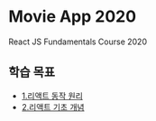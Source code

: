 # Movie App 2020

React JS Fundamentals Course 2020

## 학습 목표
- [1.리액트 동작 원리](./study_docs/리액트동작원리.md)
- [2.리액트 기초 개념](./study_docs/리액트기초개념.md)

